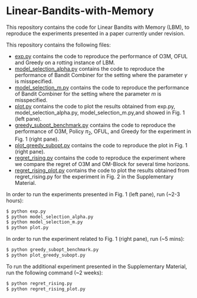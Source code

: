 # Linear-Bandits-with-Memory
This repository contains the code for Linear Bandits with Memory (LBM), to reproduce the experiments presented in a paper currently under revision.

This repository contains the following files:
- [exp.py](exp.py) contains the code to reproduce the performance of O3M, OFUL and Greedy on a rotting instance of LBM. 
- [model_selection_alpha.py](model_selection_alpha.py) contains the code to reproduce the performance of Bandit Combiner for the setting where the parameter $\gamma$ is misspecified. 
- [model_selection_m.py](model_selection_m.py) contains the code to reproduce the performance of Bandit Combiner for the setting where the parameter $m$ is misspecified. 
- [plot.py](plot.py) contains the code to plot the results obtained from exp.py, model_selection_alpha.py, model_selection_m.py,and showed in Fig. 1 (left pane).
- [greedy_subopt_benchmark.py](greedy_subopt_benchmark.py) contains the code to reproduce the performance of O3M, Policy $\pi_2$, OFUL, and Greedy for the experiment in Fig. 1 (right pane). 
- [plot_greedy_subopt.py](plot_greedy_subopt.py) contains the code to reproduce the plot in Fig. 1 (right pane).
- [regret_rising.py](regret_rising.py) contains the code to reproduce the experiment where we compare the regret of O3M and OM-Block for several time horizons. 
- [regret_rising_plot.py](regret_rising_plot.py) contains the code to plot the results obtained from regret_rising.py for the experiment in Fig. 2 in the Supplementary Material.  

In order to run the experiments presented in Fig. 1 (left pane), run (~2-3 hours):
```python
$ python exp.py
$ python model_selection_alpha.py
$ python model_selection_m.py
$ python plot.py
```

In order to run the experiment related to Fig. 1 (right pane), run (~5 mins):
```python
$ python greedy_subopt_benchmark.py
$ python plot_greedy_subopt.py
```

To run the additional experiment presented in the Supplementary Material, run the following command (~2 weeks):
```python
$ python regret_rising.py
$ python regret_rising_plot.py
```
